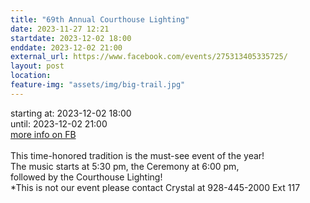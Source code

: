 ```yaml
---
title: "69th Annual Courthouse Lighting"
date: 2023-11-27 12:21
startdate: 2023-12-02 18:00
enddate: 2023-12-02 21:00
external_url: https://www.facebook.com/events/275313405335725/
layout: post
location: 
feature-img: "assets/img/big-trail.jpg"
---
```


starting at: 2023-12-02 18:00<br>until: 2023-12-02 21:00<br><a href="https://www.facebook.com/events/275313405335725/">more info on FB</a><br><br>This time-honored tradition is the must-see event of the year!<br>
  The music starts at 5&#58;30 pm, the Ceremony at 6&#58;00 pm,<br>
  followed by the Courthouse Lighting!<br>
  *This is not our event please contact  Crystal at 928-445-2000 Ext 117<br>
  <br>
  
